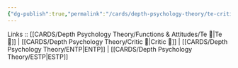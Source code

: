 ```yaml
---
{"dg-publish":true,"permalink":"/cards/depth-psychology-theory/te-critic/","noteIcon":"","created":"2023-01-05T12:04:45.814+01:00","updated":"2023-04-07T15:35:56.871+02:00"}
---
```


Links :: [[CARDS/Depth Psychology Theory/Functions & Attitudes/Te 🏹\|Te 🏹]] | [[CARDS/Depth Psychology Theory/Critic 🤔\|Critic 🤔]] | [[CARDS/Depth Psychology Theory/ENTP\|ENTP]] | [[CARDS/Depth Psychology Theory/ESTP\|ESTP]]
